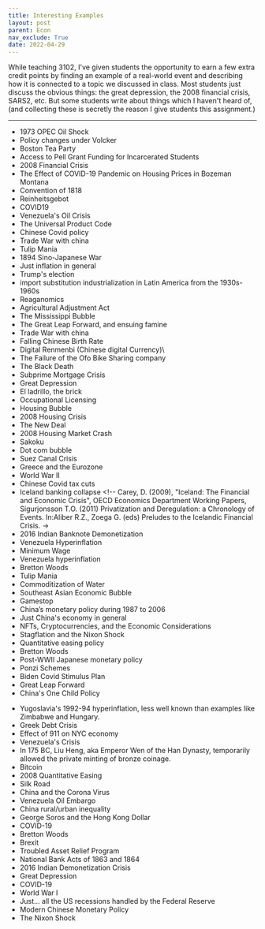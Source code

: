 ```yaml
---
title: Interesting Examples
layout: post
parent: Econ
nav_exclude: True
date: 2022-04-29
---
```


While teaching 3102, 
I've given students the opportunity to earn a few extra credit points
by finding an example of a real-world event
and describing how it is connected to a topic we discussed in class.
Most students just discuss the obvious things: 
the great depression, the 2008 financial crisis, SARS2, etc.
But some students write about things which I haven't heard of,
(and collecting these is secretly the reason I give students this assignment.)

------------------------------------






<!---------Fall 2022:--------->
<!---------Summer 2022:--------->
<!---------Spring 2022:--------->
<!---------Fall 2021:--------->
<!---------Summer 2021:--------->





<!---------Spring 2021:--------->

- 1973 OPEC Oil Shock <!--  https://www.eia.gov/dnav/pet/hist/LeafHandler.ashx?n=pet&s=mcrfpus2&f=a   www.federalreservehistory.org/essays/oil-shock-of-1973-74  -->
- Policy changes under Volcker
- Boston Tea Party
- Access to Pell Grant Funding for Incarcerated Students
- 2008 Financial Crisis
- The Effect of COVID-19 Pandemic on Housing Prices in Bozeman Montana <!-- Californians moving to Montana for remote work. House prices 75% above national median. Income below national median. Preference for selling homes only to montanans. Cites Bridge, B., PhD. (2020, December). Brandon Bridge, P.h.D. [PDF]. Bureau of Business and Economic Research – University of Montana., but I can't track down the citation.-->
- Convention of 1818
- Reinheitsgebot <!-- https://www.npr.org/sections/thesalt/2016/04/29/475138367/germanys-beer-purity-law-is-500-years-old-is-it-past-its-sell-by-date -->
- COVID19
- Venezuela's Oil Crisis
- The Universal Product Code <!--Basker, Emek, and Timothy Simcoe. “Upstream, Downstream: Diffusion and Impacts of the Universal Product Code.” 2017-->
- Chinese Covid policy
- Trade War with china
- Tulip Mania
- 1894 Sino-Japanese War
- Just inflation in general
- Trump's election
- import substitution industrialization in Latin America from the 1930s-1960s
- Reaganomics
- Agricultural Adjustment Act <!-- agredo Santos, Antonia. “‘Nine Old Men’ Invalidate New Deal Legislation: The U.S. Supreme Court and the Agricultural Adjustment Act.” -->
- The Mississippi Bubble
- The Great Leap Forward, and ensuing famine
- Trade War with china
- Falling Chinese Birth Rate
- Digital Renmenbi (Chinese digital Currency)\
- The Failure of the Ofo Bike Sharing company <!--Jiajun Ma, Analysis of the Failure of Ofo Sharing Bicycle Company and Possible Solutions, November 30th in 2020,-->
- The Black Death
- Subprime Mortgage Crisis
- Great Depression
- El ladrillo, the brick <!-- Davies, Richard. n.d. Why is inequality booming in Chile? Blame the Chicago Boys.      Opazo, Tania. n.d. The Boys Who Got to Remake an Economy. -->
- Occupational Licensing
- Housing Bubble
- 2008 Housing Crisis
- The New Deal
- 2008 Housing Market Crash
- Sakoku <!--Ohno, Kenichi. The History of Japanese Economic Development: Origins of Private Dynamism and Policy Competence. Routledge, 2018.-->
- Dot com bubble
- Suez Canal Crisis
- Greece and the Eurozone
- World War II
- Chinese Covid tax cuts <!-- http://english.www.gov.cn/statecouncil/ministries/202103/24/content_WS605a8fd4c6d0719374afb49b.html  -->
- Iceland banking collapse <!-- Carey, D. (2009), "Iceland: The Financial and Economic Crisis", OECD Economics Department Working Papers,      Sigurjonsson T.O. (2011) Privatization and Deregulation: a Chronology of Events. In:Aliber R.Z., Zoega G. (eds) Preludes to the Icelandic Financial Crisis.  ->
- 2016 Indian Banknote Demonetization <!-- Lahiri, A. (2020). The Great Indian Demonetization. -->
- Venezuela Hyperinflation
- Minimum Wage
- Venezuela hyperinflation
- Bretton Woods
- Tulip Mania
- Commoditization of Water
- Southeast Asian Economic Bubble <!-- Colombo, J. (2014, June 03). Why southeast asia's boom is A Bubble-Driven Illusion.  -->
- Gamestop 
- China’s monetary policy during 1987 to 2006 <!-- (Geiger & Pennings, 2021), -->
- Just China's economy in general
- NFTs, Cryptocurrencies, and the Economic Considerations <!-- Imad El Fay, “The Rise of NFTs and What It Could Mean for the Collaboration Economy,”       Crypto Climate Accord Will Shift Cryptocurrency Industry to 100% Renewable Energy by 2030.”      NFTs Are Part of a Larger Economic Development in Finance Capital.     Rauchs, Michel, Apolline Blandin, Anton Dek, and Yue Wu. “Comparisons.” -->
- Stagflation and the Nixon Shock
- Quantitative easing policy
- Bretton Woods
- Post-WWII Japanese monetary policy
- Ponzi Schemes
- Biden Covid Stimulus Plan
- Great Leap Forward
- China's One Child Policy




<!--

FRED is a good source for the Japanese monetary policy, but doesn't contain the rest of the events you talked about.


Great submission. Very interesting.

I know very little about about the technical details of cryptocurrency, but I personally suspect that for any such currency to become a major part of the economy, it will need to use an implementation with lower transaction costs. Maybe using some alternative to proof-of-work.

My rule of thumb for whether something counts as a medium of exchange is "Can I use it to buy a sandwich?", and given that each transaction costs... 14 dollars?!, Bitcoin doesn't currently cut it.

https://bitinfocharts.com/comparison/bitcoin-transactionfees.html




A further complication when talking about minimum wage in the US is that the federal minimum wage is a floor for state minimum wages, and many individual states have higher price floors on wages.

https://fred.stlouisfed.org/categories/33831
https://www.dol.gov/agencies/whd/state/minimum-wage/history

This is especially important if it's true that the optimal minimum wage varies from place to place. (eg maybe $15 per hour is too low for NYC, but too high for a rural town in West Virginia,)



That's quite a dramatic increase in size. Part of it is of course the small denominator (Iceland has less than half a million people.), but looking at the numbers, those are still some pretty substantial banks, operating out of what is essentially a population base the size of Wichita, KS.





I've heard of the problems caused by excessive occupational licensing, but I've never thought about the problems caused by the fact that they're state specific.

Doing a bit more reading about this, it seems like even medical licenses vary by state. But there were efforts in the 90s to make things more uniform and reduce the frictions this caused.



Friedman's views on Chile are interesting. His belief was that a decentralized economy is one of the things that allows a democracy to arise - that economic freedom *causes* political freedom. As such, he argued, working to improve the economy of a authoritarian regime is a fundamentally anti-authoritarian act. I'm not sure that the connection between economic and political freedom is as rock solid as he believed. But it's interesting to think about nonetheless.

https://www.pbs.org/wgbh/commandingheights/shared/minitext/int_miltonfriedman.html#10


Interesting. You can find some graphs of US military spending here: https://fred.stlouisfed.org/release/tables?rid=53&eid=16400

It's the section labelled "National Defense" and the sub-entries underneath it. Comparing the different components of military spending, they mostly follow the same pattern: a peak in 2009, falling until 2016, and then rising until 2020, where it was roughly equal to the 2009 levels.

There are two exceptions though:
1. Military spending on *software* has been continually rising over that entire period.
2. Military spending on *structures* (buildings etc.) spiked extremely high in 2009, and has bounce back, but not to nearly the same levels as in 2009.

I wonder why the military spent so much on buildings 12 years ago?

(Half point deducted because you didn't fully cite your source.)

It's an interesting topic. I read a paper recently trying to forecast future global population trends. Based on past data, it seems like women's education is indeed one of the most important factors associated with reduced fertility.

I discussed the paper with my wife, and she is very skeptical that China's population will fall as dramatically as the paper predicts. She thinks that Chinese policy will change to allow for more children per couple.

https://www.thelancet.com/article/S0140-6736(20)30677-2/fulltext


-->



<!---------Fall 2020:--------->

- Yugoslavia's 1992-94 hyperinflation, less well known than examples like Zimbabwe and Hungary. <!--https://www.cato.org/commentary/worlds-greatest-unreported-hyperinflation-->
- Greek Debt Crisis
- Effect of 911 on NYC economy
- Venezuela's Crisis
- In 175 BC, Liu Heng, aka Emperor Wen of the Han Dynasty, temporarily allowed the private minting of bronze coinage. <!--http://www.dooo.cc/2014/06/29927_2.shtml (broken link?)-->
- Bitcoin
- 2008 Quantitative Easing
- Silk Road <!--Suggested Reading: Shadow of the Silk Road by Colin Thubron, Modern Iran: Caliphs, Kings, and Jurisprudents by Iraj Bashiri, Short History of the Middle Ages: 5th Edition by Barbara H. Rosenwein-->
- China and the Corona Virus
- Venezuela Oil Embargo
- China rural/urban inequality <!-- Shahid Yusuf and Tony Saich, China Urbanizes, The World Bank, December 2020.    Piketty, Yang & Zucman, 2019. "Capital Accumulation, Private Property, and Rising Inequality in China, 1978–2015,"  -->
- George Soros and the Hong Kong Dollar
- COVID-19
- Bretton Woods
- Brexit
- Troubled Asset Relief Program
- National Bank Acts of 1863 and 1864
- 2016 Indian Demonetization Crisis
- Great Depression
- COVID-19
- World War I
- Just... all the US recessions handled by the Federal Reserve
- Modern Chinese Monetary Policy
- The Nixon Shock


<div hidden markdown="block">
</div>


<!--https://www.cato.org/blog/monetary-freedom-lessons-western-han-dynasty-->
<!--https://factsanddetails.com/china/cat2/sub2/entry-5427.html-->













